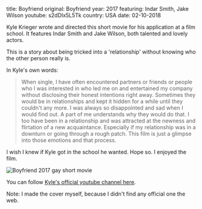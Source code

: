 title: Boyfriend
original: Boyfriend
year: 2017
featuring: Indar Smith, Jake Wilson
youtube: s2dDlx5L5Tk
country: USA
date: 02-10-2018

Kyle Krieger wrote and directed this short movie for his application at a film school. It features Indar Smith and Jake Wilson, both talented and lovely actors.

This is a story about being tricked into a 'relationship' without knowing who the other person really is.

In Kyle's own words:

> When single, I have often encountered partners or friends or people who I was interested in who led me on and entertained my company without disclosing their honest intentions right away. Sometimes they would be in relationships and kept it hidden for a while until they couldn't any more. I was always so disappointed and sad when I would find out. A part of me understands why they would do that. I too have been in a relationship and was attracted at the newness and flirtation of a new acquaintance. Especially if my relationship was in a downturn or going through a rough patch. This film is just a glimpse into those emotions and that process. 

I wish I knew if Kyle got in the school he wanted. Hope so. I enjoyed the film.

![Boyfriend 2017 gay short movie]({filename}/images/boyfriend.jpg)

You can follow [Kyle's official youtube channel here](https://www.youtube.com/channel/UCPvNhOz1M7BegnrUAZFrvPw).

Note: I made the cover myself, because I didn't find any official one the web.